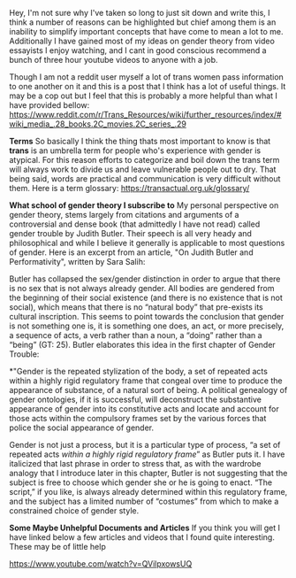 Hey, I'm not sure why I've taken so long to just sit down and write this, I think a number of reasons can be highlighted but chief among them is an inability to simplify important concepts that have come to mean a lot to me. Additionally I have gained most of my ideas on gender theory from video essayists I enjoy watching, and I cant in good conscious recommend a bunch of three hour youtube videos to anyone with a job. 

Though I am not a reddit user myself a lot of trans women pass information to one another on it and this is a post that I think has a lot of useful things. It may be a cop out but I feel that this is probably a more helpful than what I have provided bellow: https://www.reddit.com/r/Trans_Resources/wiki/further_resources/index/#wiki_media_.28_books.2C_movies.2C_series_.29

**Terms**
So basically I think the thing thats most important to know is that **trans** is an umbrella term for people who's experience with gender is atypical. For this reason efforts to categorize and boil down the trans term will always work to divide us and leave vulnerable people out to dry. That being said, words are practical and communication is very difficult without them. Here is a term glossary: https://transactual.org.uk/glossary/

**What school of gender theory I subscribe to**
My personal perspective on gender theory, stems largely from citations and arguments of a controversial and dense book (that admittedly I have not read) called gender trouble by Judith Butler. Their speech is all very heady and philosophical and while I believe it generally is applicable to most questions of gender. Here is an excerpt from an article, "On Judith Butler and Performativity", written by Sara Salih:

Butler has collapsed the sex/gender distinction in order to argue that there is no sex that is not always already gender. All bodies are gendered from the beginning of their social existence (and there is no existence that is not social), which means that there is no “natural body” that pre-exists its cultural inscription. This seems to point towards the conclusion that gender is not something one is, it is something one does, an act, or more precisely, a sequence of acts, a verb rather than a noun, a “doing” rather than a “being” (GT: 25). Butler elaborates this idea in the first chapter of Gender Trouble:

*"Gender is the repeated stylization of the body, a set of repeated acts within a highly rigid regulatory frame that congeal over time to produce the appearance of substance, of a natural sort of being. A political genealogy of gender ontologies, if it is successful, will deconstruct the substantive appearance of gender into its constitutive acts and locate and account for those acts within the compulsory frames set by the various forces that police the social appearance of gender. 

Gender is not just a process, but it is a particular type of process, “a set of repeated acts
*within a highly rigid regulatory frame*” as Butler puts it. I have italicized that last phrase in order to stress that, as with the wardrobe analogy that I introduce later in this chapter, Butler is not suggesting that the subject is free to choose which gender she or he is going to enact. “The script,” if you like, is always already determined within this regulatory frame, and the subject has a limited number of “costumes” from which to make a constrained choice of gender style.

**Some Maybe Unhelpful Documents and Articles**
If you think you will get 
I have linked below a few articles and videos that I found quite interesting. These may be of little help 


https://www.youtube.com/watch?v=QVilpxowsUQ 
